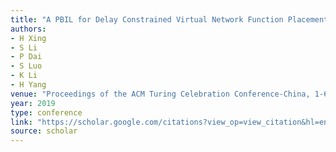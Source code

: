 ```yaml
---
title: "A PBIL for Delay Constrained Virtual Network Function Placement with Load Balancing"
authors:
- H Xing
- S Li
- P Dai
- S Luo
- K Li
- H Yang
venue: "Proceedings of the ACM Turing Celebration Conference-China, 1-6, 2019"
year: 2019
type: conference
link: "https://scholar.google.com/citations?view_op=view_citation&hl=en&user=xtXbq_AAAAAJ&pagesize=100&citation_for_view=xtXbq_AAAAAJ:roLk4NBRz8UC"
source: scholar
---
```

